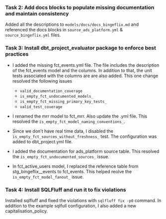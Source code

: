### Task 2: Add docs blocks to populate missing documentation and maintain consistency

Added all the descriptions to `models/docs/docs_bingeflix.md` and referenced the docs blocks in `source_ads_platform.yml` & `source_bingeflix.yml` files.

### Task 3: Install dbt_project_evaluator package to enforce best practices
- I added the missing fct_events.yml file. The file includes the description of the fct_events model and the columns. In addition to that, the unit tests associated with the columns are are also added. This one change resolved the following issues 
    - `valid_documentation_coverage`
    - `is_empty_fct_undocumented_models_`
    - `is_empty_fct_missing_primary_key_tests_`
    - `valid_test_coverage`

- I renamed the mrr model to fct_mrr. Also update the .yml file. This resolved the `is_empty_fct_model_naming_conventions_`. 

- Since we don't have real time data, I disabled the `is_empty_fct_sources_without_freshness_` test. The configuration was added to dbt_project.yml file.

- I added the documentation for ads_platform source table. This resolved the `is_empty_fct_undocumented_sources_` issue. 

- In fct_active_users model, I replaced the reference table from stg_bingeflix__events to fct_events. This helped reolve the `is_empty_fct_model_fanout_` issue. 

### Task 4: Install SQLFluff and run it to fix violations
Installed sqlfluff and fixed the violations with `sqlfluff fix -p0` command. In addition to the example sqlfull configuration, I also added a new capitalisation_policy.
